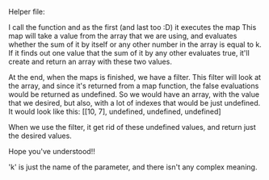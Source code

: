 Helper file:

I call the function and as the first (and last too :D) it executes the map
This map will take a value from the array that we are using, and evaluates whether the sum of it by itself or any other number in the array is equal to k.
If it finds out one value that the sum of it by any other evaluates true, it'll create and return an array with these two values.

At the end, when the maps is finished, we have a filter.
This filter will look at the array, and since it's returned from a map function, the false evaluations would be returned as undefined.
So we would have an array, with the value that we desired, but also, with a lot of indexes that would be just undefined.
It would look like this:
[[10, 7], undefined, undefined, undefined]

When we use the filter, it get rid of these undefined values, and return just the desired values.

Hope you've understood!!

'k' is just the name of the parameter, and there isn't any complex meaning.